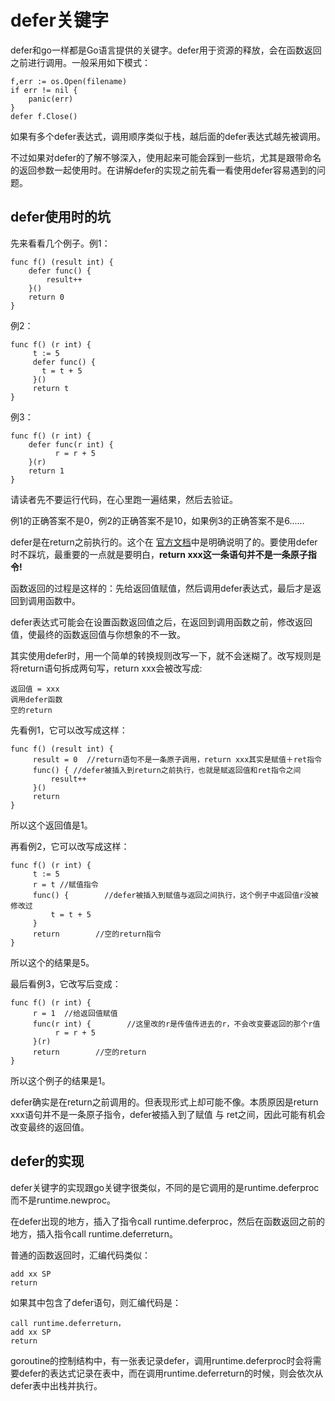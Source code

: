# defer关键字

defer和go一样都是Go语言提供的关键字。defer用于资源的释放，会在函数返回之前进行调用。一般采用如下模式：

```
f,err := os.Open(filename)
if err != nil {
    panic(err)
}
defer f.Close()
```

如果有多个defer表达式，调用顺序类似于栈，越后面的defer表达式越先被调用。

不过如果对defer的了解不够深入，使用起来可能会踩到一些坑，尤其是跟带命名的返回参数一起使用时。在讲解defer的实现之前先看一看使用defer容易遇到的问题。

## defer使用时的坑

先来看看几个例子。例1：

```
func f() (result int) {
    defer func() {
        result++
    }()
    return 0
}
```

例2：

```
func f() (r int) {
     t := 5
     defer func() {
       t = t + 5
     }()
     return t
}
```

例3：

```
func f() (r int) {
    defer func(r int) {
          r = r + 5
    }(r)
    return 1
}
```

请读者先不要运行代码，在心里跑一遍结果，然后去验证。

例1的正确答案不是0，例2的正确答案不是10，如果例3的正确答案不是6......

defer是在return之前执行的。这个在 [官方文档](http://golang.org/ref/spec#defer_statements)中是明确说明了的。要使用defer时不踩坑，最重要的一点就是要明白，**return xxx这一条语句并不是一条原子指令!**

函数返回的过程是这样的：先给返回值赋值，然后调用defer表达式，最后才是返回到调用函数中。

defer表达式可能会在设置函数返回值之后，在返回到调用函数之前，修改返回值，使最终的函数返回值与你想象的不一致。

其实使用defer时，用一个简单的转换规则改写一下，就不会迷糊了。改写规则是将return语句拆成两句写，return xxx会被改写成:

```
返回值 = xxx
调用defer函数
空的return
```

先看例1，它可以改写成这样：

```
func f() (result int) {
     result = 0  //return语句不是一条原子调用，return xxx其实是赋值＋ret指令
     func() { //defer被插入到return之前执行，也就是赋返回值和ret指令之间
         result++
     }()
     return
}
```

所以这个返回值是1。

再看例2，它可以改写成这样：

```
func f() (r int) {
     t := 5
     r = t //赋值指令
     func() {        //defer被插入到赋值与返回之间执行，这个例子中返回值r没被修改过
         t = t + 5
     }
     return        //空的return指令
}
```

所以这个的结果是5。

最后看例3，它改写后变成：

```
func f() (r int) {
     r = 1  //给返回值赋值
     func(r int) {        //这里改的r是传值传进去的r，不会改变要返回的那个r值
          r = r + 5
     }(r)
     return        //空的return
}
```

所以这个例子的结果是1。

defer确实是在return之前调用的。但表现形式上却可能不像。本质原因是return xxx语句并不是一条原子指令，defer被插入到了赋值 与 ret之间，因此可能有机会改变最终的返回值。

## defer的实现

defer关键字的实现跟go关键字很类似，不同的是它调用的是runtime.deferproc而不是runtime.newproc。

在defer出现的地方，插入了指令call runtime.deferproc，然后在函数返回之前的地方，插入指令call runtime.deferreturn。

普通的函数返回时，汇编代码类似：

```
add xx SP
return
```

如果其中包含了defer语句，则汇编代码是：

```
call runtime.deferreturn，
add xx SP
return
```

goroutine的控制结构中，有一张表记录defer，调用runtime.deferproc时会将需要defer的表达式记录在表中，而在调用runtime.deferreturn的时候，则会依次从defer表中出栈并执行。